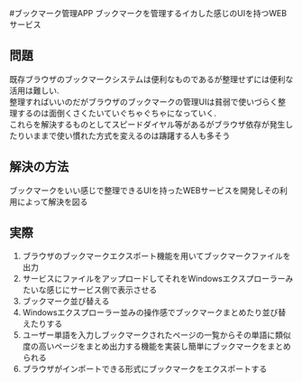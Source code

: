 #ブックマーク管理APP
ブックマークを管理するイカした感じのUIを持つWEBサービス

## 問題
既存ブラウザのブックマークシステムは便利なものであるが整理せずには便利な活用は難しい.  
整理すればいいのだがブラウザのブックマークの管理UIは貧弱で使いづらく整理するのは面倒くさくたいていぐちゃぐちゃになっていく.  
これらを解決するものとしてスピードダイヤル等があるがブラウザ依存が発生したりいままで使い慣れた方式を変えるのは躊躇する人も多そう

## 解決の方法
ブックマークをいい感じで整理できるUIを持ったWEBサービスを開発しその利用によって解決を図る

## 実際
1. ブラウザのブックマークエクスポート機能を用いてブックマークファイルを出力
1. サービスにファイルをアップロードしてそれをWindowsエクスプローラーみたいな感じにサービス側で表示させる
1. ブックマーク並び替える  
 1. Windowsエクスプローラー並みの操作感でブックマークまとめたり並び替えたりする
 1. ユーザー単語を入力しブックマークされたページの一覧からその単語に類似度の高いページをまとめ出力する機能を実装し簡単にブックマークをまとめられる
1. ブラウザがインポートできる形式にブックマークをエクスポートする
